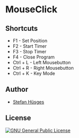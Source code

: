 MouseClick
==========

## Shortcuts

* F1 - Set Position
* F2 - Start Timer
* F3 - Stop Timer
* F4 - Close Program
* Ctrl + L - Left Mousebutton
* Ctrl + R - Right Mousebutton
* Ctrl + K - Key Mode

## Author
* [Stefan Hüsges][1]

## License
[![GNU General Public License](http://www.gnu.org/graphics/gplv3-127x51.png)][2]


[1]: https://github.com/tronsha
[2]: http://www.gnu.org/licenses/gpl-3.0
